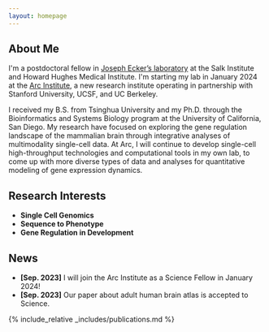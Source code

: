 ```yaml
---
layout: homepage
---
```


## About Me

I'm a postdoctoral fellow in [Joseph Ecker’s laboratory](https://ecker.salk.edu) at the Salk Institute and Howard Hughes Medical Institute. I'm starting my lab in January 2024 at the [Arc Institute](https://arcinstitute.org/), a new research institute operating in partnership with Stanford University, UCSF, and UC Berkeley.  
  
I received my B.S. from Tsinghua University and my Ph.D. through the Bioinformatics and Systems Biology program at the University of California, San Diego. My research have focused on exploring the gene regulation landscape of the mammalian brain through integrative analyses of multimodality single-cell data. At Arc, I will continue to develop single-cell high-throughput technologies and computational tools in my own lab, to come up with more diverse types of data and analyses for quantitative modeling of gene expression dynamics.

## Research Interests

- **Single Cell Genomics**
- **Sequence to Phenotype**
- **Gene Regulation in Development**

## News

- **[Sep. 2023]** I will join the Arc Institute as a Science Fellow in January 2024!
- **[Sep. 2023]** Our paper about adult human brain atlas is accepted to Science.

{% include_relative _includes/publications.md %}
